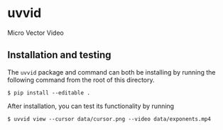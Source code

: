 uvvid
=====

Micro Vector Video

Installation and testing
------------------------

The `uvvid` package and command can both be installing by running the following
command from the root of this directory.

    $ pip install --editable .

After installation, you can test its functionality by running

    $ uvvid view --cursor data/cursor.png --video data/exponents.mp4
